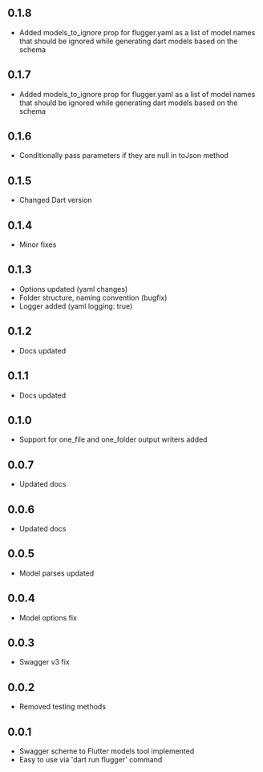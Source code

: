 ## 0.1.8
* Added models_to_ignore prop for flugger.yaml as a list of model names that should be ignored while generating dart models based on the schema

## 0.1.7
* Added models_to_ignore prop for flugger.yaml as a list of model names that should be ignored while generating dart models based on the schema

## 0.1.6
* Conditionally pass parameters if they are null in toJson method

## 0.1.5
* Changed Dart version

## 0.1.4
* Minor fixes

## 0.1.3
* Options updated (yaml changes)
* Folder structure, naming convention (bugfix)
* Logger added (yaml logging: true)

## 0.1.2
* Docs updated

## 0.1.1
* Docs updated

## 0.1.0
* Support for one_file and one_folder output writers added

## 0.0.7
* Updated docs

## 0.0.6
* Updated docs

## 0.0.5
* Model parses updated

## 0.0.4
* Model options fix

## 0.0.3
* Swagger v3 fix

## 0.0.2
* Removed testing methods

## 0.0.1
* Swagger scheme to Flutter models tool implemented
* Easy to use via 'dart run flugger' command

